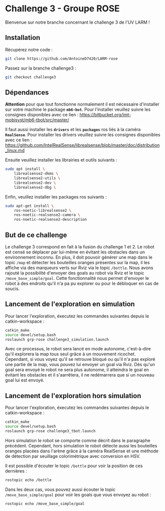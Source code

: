 # Challenge 3 - Groupe ROSE

Bienvenue sur notre branche concernant le challenge 3 de l'UV LARM !

## Installation

Récupérez notre code :
``` bash
git clone https://github.com/AntoineD7420/LARM-rose
```

Passez sur la branche challenge3 :
``` bash
git checkout challenge3
```

## Dépendances

**Attention** pour que tout fonctionne normalement il est nécessaire d'installer sur votre machine le package **`mb6-bot`**. Pour l'installer veuillez suivre les consignes disponibles avec ce lien :
https://bitbucket.org/imt-mobisyst/mb6-tbot/src/master/

Il faut aussi installer les **`drivers`** et les **`packages`** ros liés à la caméra **`RealSense`**.
Pour installer les drivers veuillez suivre les consignes disponibles avec ce lien :
https://github.com/IntelRealSense/librealsense/blob/master/doc/distribution_linux.md

Ensuite veuillez installer les librairies et outils suivants :
``` bash
sudo apt install \
    librealsense2-dkms \
    librealsense2-utils \
    librealsense2-dev \
    librealsense2-dbg \
```
Enfin, veuillez installer les packages ros suivants :
``` bash
sudo apt-get install \
    ros-noetic-librealsense2 \
    ros-noetic-realsense2-camera \
    ros-noetic-realsense2-description
```

## But de ce challenge

Le challenge 3 correspond en fait à la fusion du challenge 1 et 2. Le robot est censé se déplacer par lui-même en évitant les obstacles dans un environnement inconnu. En plus, il doit pouvoir générer une map dans le topic `/map` et détecter les bouteilles oranges présentes sur la map, il les affiche via des marqueurs verts sur Rviz via le topic `/bottle`. Nous avons rajouté la possibilité d'envoyer des goals au robot via Rviz et le topic `/move_base_simple/goal`. Cette fonctionnalité nous permet d'envoyer le robot à des endroits qu'il n'a pa pu explorer ou pour le débloquer en cas de soucis.

## Lancement de l'exploration en simulation

Pour lancer l'exploration, éxecutez les commandes suivantes depuis le catkin-workspace :
``` bash
catkin_make
source devel/setup.bash
roslaunch grp-rose challenge3_simulation.launch
```

Avec ce processus, le robot sera lancé en mode autonome, c'est-à-dire qu'il explorera la map tous seul grâce à un mouvement ricochet. Cependant, si vous voyez qu'il se retrouve bloqué ou qu'il n'a pas exploré une partie de la map, vous pouvez lui envoyer un goal via Rviz. Dès qu'un goal sera envoyé le robot ne sera plus autonome, il atteindra le goal en évitant les obstacles et il s'aarrêtera, il ne redémarrera que si un nouveau goal lui est envoyé.

## Lancement de l'exploration hors simulation

Pour lancer l'exploration, éxecutez les commandes suivantes depuis le catkin-workspace :
``` bash
catkin_make
source devel/setup.bash
roslaunch grp-rose challenge3_tbot.launch
```

Hors simulation le robot se comporte comme décrit dans le paragraphe précédent. Cependant, hors simulation le robot détecte aussi les bouteilles oranges placées dans l'arène grâce à la caméra RealSense et une méthode de détection par seuillage colorimétrique avec conversion en HSV.

Il est possible d'écouter le topic `/bottle` pour voir la position de ces dernières :
``` bash
rostopic echo /bottle
```

Dans les deux cas, vous pouvez aussi écouter le topic `/move_base_simple/goal` pour voir les goals que vous envoyez au robot :
``` bash
rostopic echo /move_base_simple/goal
```